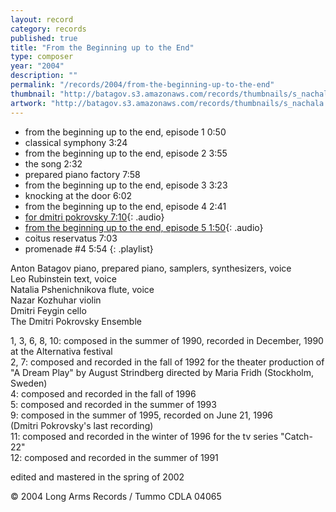 ```yaml
---
layout: record
category: records
published: true
title: "From the Beginning up to the End"
type: composer
year: "2004"
description: ""
permalink: "/records/2004/from-the-beginning-up-to-the-end"
thumbnail: "http://batagov.s3.amazonaws.com/records/thumbnails/s_nachala.jpg"
artwork: "http://batagov.s3.amazonaws.com/records/thumbnails/s_nachala.jpg"
---
```


- from the beginning up to the end, episode 1 0:50	 
- classical symphony 3:24	 
- from the beginning up to the end, episode 2 3:55	 
- the song 2:32	 
- prepared piano factory 7:58	 
- from the beginning up to the end, episode 3 3:23	 
- knocking at the door 6:02	 
- from the beginning up to the end, episode 4 2:41	 
- [for dmitri pokrovsky 7:10](http://batagov.s3.amazonaws.com/records/sounds/for_Pokrovsky.mp3){: .audio}
- [from the beginning up to the end, episode 5 1:50](http://batagov.s3.amazonaws.com/records/sounds/from_to_5.mp3){: .audio}	
- coitus reservatus 7:03	 
- promenade #4 5:54
{: .playlist} 

Anton Batagov piano, prepared piano, samplers, synthesizers, voice  
Leo Rubinstein text, voice  
Natalia Pshenichnikova flute, voice  
Nazar Kozhuhar violin  
Dmitri Feygin cello  
The Dmitri Pokrovsky Ensemble  

1, 3, 6, 8, 10: composed in the summer of 1990, recorded in December, 1990 at the Alternativa festival  
2, 7: composed and recorded in the fall of 1992 for the theater production of "A Dream Play" by August Strindberg directed by Maria Fridh (Stockholm, Sweden)  
4: composed and recorded in the fall of 1996  
5: composed and recorded in the summer of 1993  
9: composed in the summer of 1995, recorded on June 21, 1996  
(Dmitri Pokrovsky's last recording)  
11: composed and recorded in the winter of 1996 for the tv series "Catch-22"  
12: composed and recorded in the summer of 1991  

edited and mastered in the spring of 2002  

© 2004 Long Arms Records / Tummo CDLA 04065  